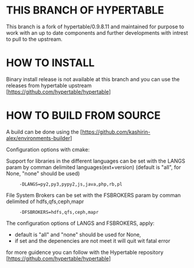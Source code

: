 THIS BRANCH OF HYPERTABLE
==============
This branch is a fork of hypertable/0.9.8.11 and maintained for purpose to work with an up to date components and further developments with intrest to pull to the upstream.

HOW TO INSTALL
==============

Binary install release is not available at this branch and you can use the releases from hypertable upstream [https://github.com/hypertable/hypertable]


HOW TO BUILD FROM SOURCE
========================

A build can be done using the  [https://github.com/kashirin-alex/environments-builder]
 
Configuration options with cmake:
  
  Support for libraries in the different languages can be set with the LANGS param by comman delimited languages(ext+version)
    (default is "all", for None, "none" should be used) 
  
         -DLANGS=py2,py3,pypy2,js,java,php,rb,pl
  
  File System Brokers can be set with the FSBROKERS param by comman delimited of hdfs,qfs,ceph,mapr  
  
         -DFSBROKERS=hdfs,qfs,ceph,mapr
         
The configuration options of LANGS and FSBROKERS, apply:
   - default is "all" and "none" should be used for None,
   - if set and the depenencies are not meet it will quit wit fatal error
     
for more guidence you can follow with the Hypertable repository [https://github.com/hypertable/hypertable]
